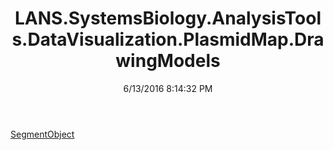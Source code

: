 ﻿---
title: LANS.SystemsBiology.AnalysisTools.DataVisualization.PlasmidMap.DrawingModels
date: 6/13/2016 8:14:32 PM
---

[SegmentObject](T-LANS.SystemsBiology.AnalysisTools.DataVisualization.PlasmidMap.DrawingModels.SegmentObject.html)
